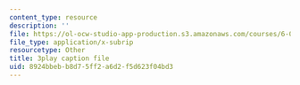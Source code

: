 ```yaml
---
content_type: resource
description: ''
file: https://ol-ocw-studio-app-production.s3.amazonaws.com/courses/6-004-computation-structures-spring-2017/8924bbebb8d75ff2a6d2f5d623f04bd3_sd-ZVAw8qB0.vtt
file_type: application/x-subrip
resourcetype: Other
title: 3play caption file
uid: 8924bbeb-b8d7-5ff2-a6d2-f5d623f04bd3
---
```

